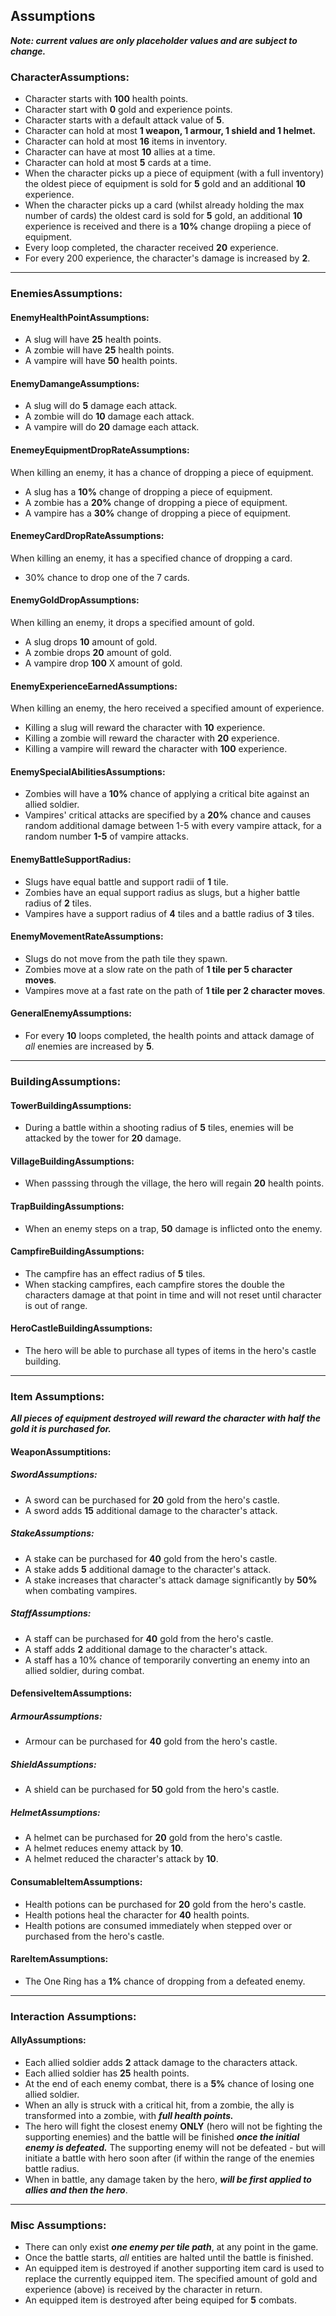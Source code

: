 ## Assumptions
 ***Note: current values are only placeholder values and are subject to change.***

### CharacterAssumptions:
- Character starts with **100** health points.
- Character start with **0** gold and experience points.
- Character starts with a default attack value of **5**.
- Character can hold at most **1 weapon, 1 armour, 1 shield and 1 helmet.**
- Character can hold at most **16** items in inventory.
- Character can have at most **10** allies at a time.
- Character can hold at most **5** cards at a time.
- When the character picks up a piece of equipment (with a full inventory) the oldest piece of equipment is sold for **5** gold and an additional **10** experience.
- When the character picks up a card (whilst already holding the max number of cards) the oldest card is sold for **5** gold, an additional **10** experience is received and there is a **10%** change dropiing a piece of equipment.
- Every loop completed, the character received **20** experience.
- For every 200 experience, the character's damage is increased by **2**.

-----------------------------------------------------------------------------------------------------------------------------------
### EnemiesAssumptions:
#### EnemyHealthPointAssumptions:
- A slug will have **25** health points.
- A zombie will have **25** health points.
- A vampire will have **50** health points.

#### EnemyDamangeAssumptions:
- A slug will do **5** damage each attack.
- A zombie will do **10** damage each attack.
- A vampire will do **20** damage each attack.

#### EnemeyEquipmentDropRateAssumptions:
When killing an enemy, it has a chance of dropping a piece of equipment.	
- A slug has a **10%** change of dropping a piece of equipment.
- A zombie has a **20%** change of dropping a piece of equipment.
- A vampire has a **30%** change of dropping a piece of equipment.

#### EnemeyCardDropRateAssumptions:
When killing an enemy, it has a specified chance of dropping a card.
- 30% chance to drop one of the 7 cards.

#### EnemyGoldDropAssumptions:
When killing an enemy, it drops a specified amount of gold.
- A slug drops **10** amount of gold.
- A zombie drops **20** amount of gold.
- A vampire drop **100** X amount of gold.

#### EnemyExperienceEarnedAssumptions:
When killing an enemy, the hero received a specified amount of experience.	
- Killing a slug will reward the character with **10** experience.
- Killing a zombie will reward the character with **20** experience.
- Killing a vampire will reward the character with **100** experience.

#### EnemySpecialAbilitiesAssumptions:
- Zombies will have a **10%** chance of applying a critical bite against an allied soldier.
- Vampires' critical attacks are specified by a **20%** chance and causes random additional damage between 1-5 with every vampire attack, for a random number **1-5** of vampire attacks.

#### EnemyBattleSupportRadius:
- Slugs have equal battle and support radii of **1** tile.
- Zombies have an equal support radius as slugs, but a higher battle radius of **2** tiles.
- Vampires have a support radius of **4** tiles and a battle radius of **3** tiles.

#### EnemyMovementRateAssumptions:
- Slugs do not move from the path tile they spawn.
- Zombies move at a slow rate on the path of **1 tile per 5 character moves**.
- Vampires move at a fast rate on the path of **1 tile per 2 character moves**.

#### GeneralEnemyAssumptions:
- For every **10** loops completed, the health points and attack damage of *all* enemies are increased by **5**.

-----------------------------------------------------------------------------------------------------------------------------------
### BuildingAssumptions:
#### TowerBuildingAssumptions:
- During a battle within a shooting radius of **5** tiles, enemies will be attacked by the tower for **20** damage.

#### VillageBuildingAssumptions:
- When passsing through the village, the hero will regain **20** health points.

#### TrapBuildingAssumptions:
- When an enemy steps on a trap, **50** damage is inflicted onto the enemy.

#### CampfireBuildingAssumptions:
- The campfire has an effect radius of **5** tiles.
- When stacking campfires, each campfire stores the double the characters damage at that point in time and will 
  not reset until character is out of range.
#### HeroCastleBuildingAssumptions:
- The hero will be able to purchase all types of items in the hero's castle building.

-----------------------------------------------------------------------------------------------------------------------------------
### Item Assumptions:
***All pieces of equipment destroyed will reward the character with half the gold it is purchased for.***
#### WeaponAssumptitions:
##### SwordAssumptions:
- A sword can be purchased for **20** gold from the hero's castle.
- A sword adds **15** additional damage to the character's attack.

##### StakeAssumptions:
- A stake can be purchased for **40** gold from the hero's castle.
- A stake adds **5** additional damage to the character's attack.
- A stake increases that character's attack damage significantly by **50%** when combating vampires.

##### StaffAssumptions:
- A staff can be purchased for **40** gold from the hero's castle.
- A staff adds **2** additional damage to the character's attack.
- A staff has a 10% chance of temporarily converting an enemy into an allied soldier, during combat.


#### DefensiveItemAssumptions:
##### ArmourAssumptions:
- Armour can be purchased for **40** gold from the hero's castle.

##### ShieldAssumptions:
- A shield can be purchased for **50** gold from the hero's castle.

##### HelmetAssumptions:
- A helmet can be purchased for **20** gold from the hero's castle.
- A helmet reduces enemy attack by **10**.
- A helmet reduced the character's attack by **10**.

#### ConsumableItemAssumptions:
- Health potions can be purchased for **20** gold from the hero's castle.
- Health potions heal the character for **40** health points.
- Health potions are consumed immediately when stepped over or purchased from the hero's castle.

#### RareItemAssumptions:
- The One Ring has a **1%** chance of dropping from a defeated enemy.
-----------------------------------------------------------------------------------------------------------------------------------
### Interaction Assumptions:
#### AllyAssumptions:
- Each allied soldier adds **2** attack damage to the characters attack.
- Each allied soldier has **25** health points.
- At the end of each enemy combat, there is a **5%** chance of losing one allied soldier.
- When an ally is struck with a critical hit, from a zombie, the ally is transformed into a zombie, with ***full health points.***
- The hero will fight the closest enemy **ONLY** (hero will not be fighting the supporting enemies) and the battle will be finished ***once the initial enemy is defeated.*** The supporting enemy will not be defeated - but will initiate a battle with hero soon after (if within the range of the enemies battle radius.
- When in battle, any damage taken by the hero, ***will be first applied to allies and then the hero***. 
-----------------------------------------------------------------------------------------------------------------------------------
### Misc Assumptions:
- There can only exist ***one enemy per tile path***, at any point in the game.
- Once the battle starts, *all* entities are halted until the battle is finished.
- An equipped item is destroyed if another supporting item card is used to replace the currently equipped item. The specified amount of gold and experience (above) is received by the character in return.
- An equipped item is destroyed after being equiped for **5** combats.

